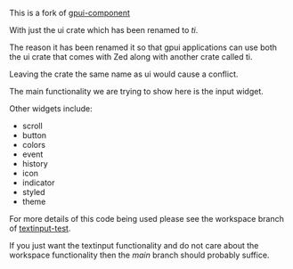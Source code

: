 
This is a fork of [gpui-component](https://github.com/huacnlee/gpui-component)

With just the ui crate which has been renamed to *ti*.

The reason it has been renamed it so that gpui applications can use both the
ui crate that comes with Zed along with another crate called ti.

Leaving the crate the same name as ui would cause a conflict.

The main functionality we are trying to show here is the input widget.

Other widgets include:

- scroll
- button
- colors
- event
- history
- icon
- indicator
- styled
- theme

For more details of this code being used please see the workspace branch of [textinput-test](https://github.com/stormasm/textinput-test).

If you just want the textinput functionality and do not care about the workspace functionality then the *main* branch
should probably suffice.
